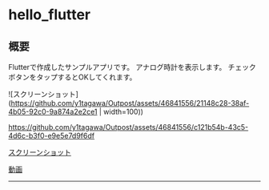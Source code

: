# hello_flutter

## 概要

Flutterで作成したサンプルアプリです。
アナログ時計を表示します。
チェックボタンをタップするとOKしてくれます。

![スクリーンショット](https://github.com/y1tagawa/Outpost/assets/46841556/21148c28-38af-4b05-92c0-9a874a2e2ce1 | width=100))

https://github.com/y1tagawa/Outpost/assets/46841556/c121b54b-43c5-4d6c-b3f0-e9e5e7d9f6df

[スクリーンショット](https://photos.google.com/share/AF1QipNOMlt5jj_1gRdp5V-pBP-dzDndVOFbKsmyJLtUCKTyYy8t2NaQimRQCXMUOLlPVA/photo/AF1QipMJS13mHJ_lIAcnoe6ecvB23vZrqeAiK3P9NBoU?key%253DbG96WWJKZTRsaklidkl1YmdTTHRZSlA5MGtDM0VB)

[動画](https://photos.google.com/share/AF1QipNOMlt5jj_1gRdp5V-pBP-dzDndVOFbKsmyJLtUCKTyYy8t2NaQimRQCXMUOLlPVA/photo/AF1QipPww6aoenO7GFfCSHRsVUY1dYl20tLVEnGOHhis?key%253DbG96WWJKZTRsaklidkl1YmdTTHRZSlA5MGtDM0VB)

----
